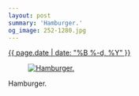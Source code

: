 ```yaml
---
layout: post
summary: 'Hamburger.'
og_image: 252-1280.jpg
---
```


<div class="post">
 <time>
  <a href="/252">
   {{ page.date | date: "%B %-d, %Y" }}
  </a>
 </time>
 <a href="/252">
  <figure data-taken="12/16/2013">
   <img alt="Hamburger." sizes="(min-width: 700px) 50vw, calc(100vw - 2rem)" src="{{ site.assets_url }}/252-640.jpg" srcset="{{ site.assets_url }}/252-1280.jpg 1280w, {{ site.assets_url }}/252-960.jpg 960w, {{ site.assets_url }}/252-640.jpg 640w, {{ site.assets_url }}/252-320.jpg 320w"/>
  </figure>
 </a>
 <span>
  Hamburger.
 </span>
</div>
